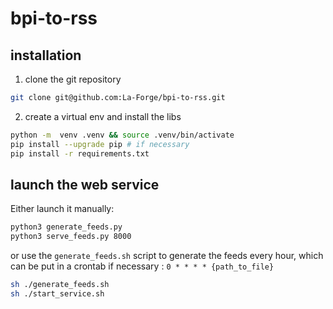 # bpi-to-rss

## installation

1. clone the git repository

```sh
git clone git@github.com:La-Forge/bpi-to-rss.git
```

2. create a virtual env and install the libs

```sh
python -m  venv .venv && source .venv/bin/activate 
pip install --upgrade pip # if necessary
pip install -r requirements.txt
```

## launch the web service

Either launch it manually:

```sh
python3 generate_feeds.py
python3 serve_feeds.py 8000
```

or use the `generate_feeds.sh` script to generate the feeds every hour, which can be put in a crontab if necessary : `0 * * * * {path_to_file}`

```sh
sh ./generate_feeds.sh
sh ./start_service.sh
```


